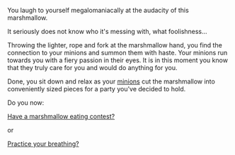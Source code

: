You laugh to yourself megalomaniacally at the audacity of this marshmallow.

It seriously does not know who it's messing with, what foolishness...

Throwing the lighter, rope and fork at the marshmallow hand, you find the connection to your 
minions and summon them with haste. Your minions run towards you with a fiery passion in their
eyes. It is in this moment you know that they truly care for you and would do anything for you.


Done, you sit down and relax as your [minions](https://www.youtube.com/watch?v=IS0-MVYAVZs) cut the
marshmallow into conveniently sized pieces for a party you've decided to hold.

Do you now:

[Have a marshmallow eating contest?](marshmallow-eating-contest/marshmallow-eating-contest.md)

or

[Practice your breathing?](../yoga/yoga.md)